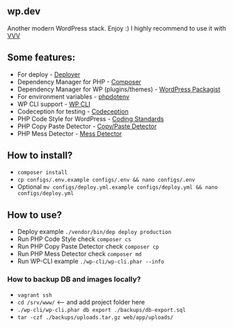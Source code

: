 ## wp.dev
Another modern WordPress stack. Enjoy :)
I highly recommend to use it with [VVV](https://github.com/Varying-Vagrant-Vagrants/VVV)

## Some features:

* For deploy - [Deployer](http://deployer.org/)
* Dependency Manager for PHP - [Composer](https://getcomposer.org/)
* Dependency Manager for WP (plugins/themes) - [WordPress Packagist](https://wpackagist.org/)
* For environment variables - [phpdotenv](https://github.com/vlucas/phpdotenv)
* WP CLI support - [WP CLI](http://wp-cli.org/)
* Codeception for testing - [Codeception](http://codeception.com/)
* PHP Code Style for WordPress - [Coding Standards](https://make.wordpress.org/core/handbook/best-practices/coding-standards/php/)
* PHP Copy Paste Detector - [Copy/Paste Detector](https://github.com/sebastianbergmann/phpcpd)
* PHP Mess Detector - [Mess Detector](https://phpmd.org/)

## How to install?

* ```composer install```
* ```cp configs/.env.example configs/.env && nano configs/.env```
* Optional ```mv configs/deploy.yml.example configs/deploy.yml && nano configs/deploy.yml```

## How to use?

* Deploy example ```./vendor/bin/dep deploy production```
* Run PHP Code Style check ```composer cs```
* Run PHP Copy Paste Detector check ```composer cp```
* Run PHP Mess Detector check ```composer md```
* Run WP-CLI example ```./wp-cli/wp-cli.phar --info```

### How to backup DB and images locally?

* ```vagrant ssh```
* ```cd /srv/www/``` <-- and add project folder here
* ```./wp-cli/wp-cli.phar db export ./backups/db-export.sql```
* ```tar -czf ./backups/uploads.tar.gz web/app/uploads/```
